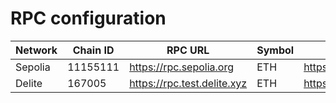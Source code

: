 # RPC configuration

| Network | Chain ID | RPC URL                    | Symbol | Block Explorer URL              |
| ------- | -------- | -------------------------- | ------ | ------------------------------- |
| Sepolia | 11155111 | https://rpc.sepolia.org    | ETH    | https://sepolia.etherscan.io/   |
| Delite   | 167005   | https://rpc.test.delite.xyz | ETH    | https://explorer.test.delite.xyz |

